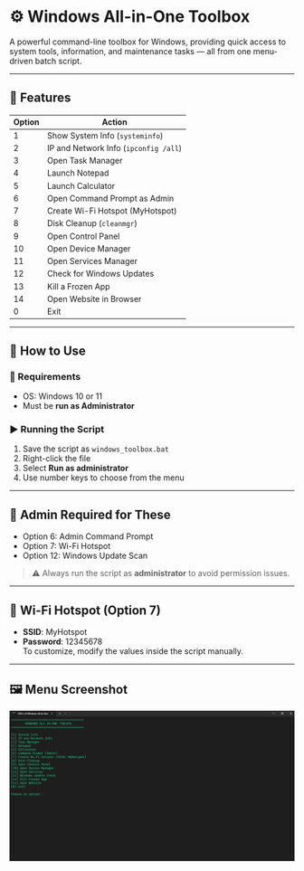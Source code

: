 # ⚙️ Windows All-in-One Toolbox

A powerful command-line toolbox for Windows, providing quick access to system tools, information, and maintenance tasks — all from one menu-driven batch script.

---

## 🧰 Features

| Option | Action                                |
|--------|----------------------------------------|
| 1      | Show System Info (`systeminfo`)        |
| 2      | IP and Network Info (`ipconfig /all`)  |
| 3      | Open Task Manager                      |
| 4      | Launch Notepad                         |
| 5      | Launch Calculator                      |
| 6      | Open Command Prompt as Admin           |
| 7      | Create Wi-Fi Hotspot (MyHotspot)       |
| 8      | Disk Cleanup (`cleanmgr`)              |
| 9      | Open Control Panel                     |
| 10     | Open Device Manager                    |
| 11     | Open Services Manager                  |
| 12     | Check for Windows Updates              |
| 13     | Kill a Frozen App                      |
| 14     | Open Website in Browser                |
| 0      | Exit                                   |

---

## 🚀 How to Use

### 🔧 Requirements

- OS: Windows 10 or 11
- Must be **run as Administrator**

### ▶️ Running the Script

1. Save the script as `windows_toolbox.bat`
2. Right-click the file
3. Select **Run as administrator**
4. Use number keys to choose from the menu

---

## 🔐 Admin Required for These

- Option 6: Admin Command Prompt
- Option 7: Wi-Fi Hotspot
- Option 12: Windows Update Scan

> ⚠️ Always run the script as **administrator** to avoid permission issues.

---

## 📶 Wi-Fi Hotspot (Option 7)

- **SSID**: MyHotspot  
- **Password**: 12345678  
To customize, modify the values inside the script manually.

---

## 🖼️ Menu Screenshot

![Menu Screenshot](screenshot.png)